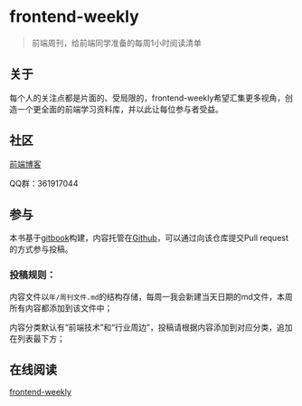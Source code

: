 # frontend-weekly

> 前端周刊，给前端同学准备的每周1小时阅读清单

## 关于

每个人的关注点都是片面的、受局限的，frontend-weekly希望汇集更多视角，创造一个更全面的前端学习资料库，并以此让每位参与者受益。

## 社区

[前端博客](https://refined-x.com/)

QQ群：361917044

## 参与

本书基于[gitbook](https://help.gitbook.com/)构建，内容托管在[Github](https://github.com/tower1229/frontend-weekly)，可以通过向该仓库提交Pull request的方式参与投稿。

### 投稿规则：

内容文件以`年/周刊文件.md`的结构存储，每周一我会新建当天日期的md文件，本周所有内容都添加到该文件中；

内容分类默认有“前端技术”和“行业周边”，投稿请根据内容添加到对应分类，追加在列表最下方；

## 在线阅读

[frontend-weekly](https://frontend-weekly.com/)

